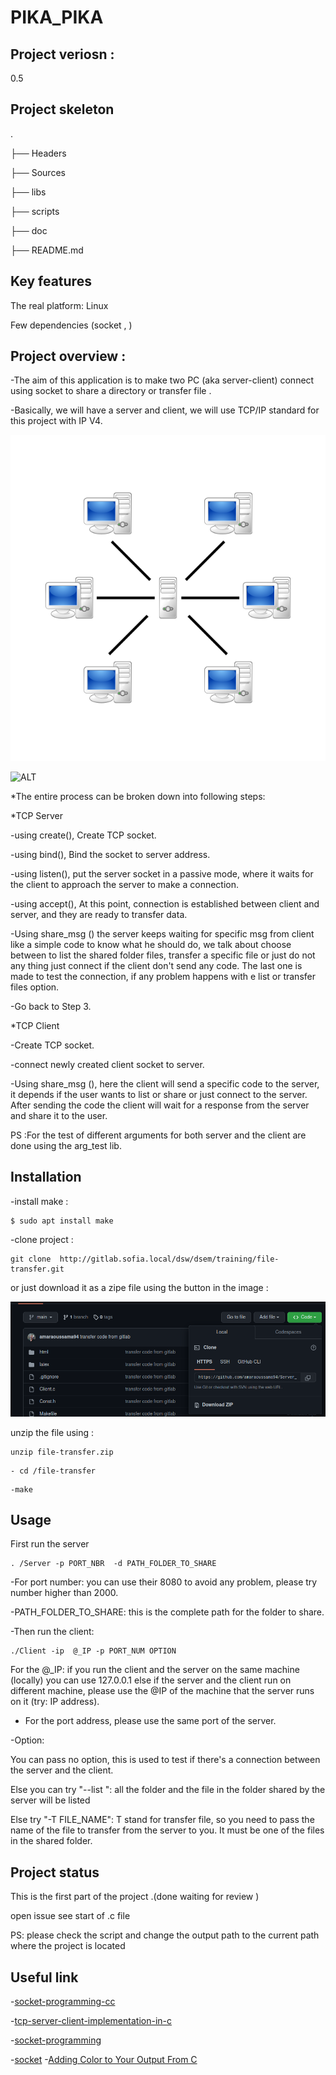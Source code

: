  
 
# PIKA_PIKA  
 
## Project veriosn  : 
  0.5 

## Project skeleton
.

├── Headers

├── Sources

├── libs

├── scripts

├── doc

├── README.md

## Key features

The real platform:  Linux

Few dependencies (socket , )
## Project overview :  

-The aim of this application is to make two PC (aka server-client) connect using  socket  to share  a directory or  transfer file .

-Basically, we will have  a server and  client, we  will use TCP/IP standard for this project with IP V4.

![ALT](/Server-based-network.png "Server-based-network")


![ALT](/Socket_server_flowchart%20.png "flowchart")

*The entire process can be broken down into following steps:

*TCP Server 

-using create(), Create TCP socket. 

-using bind(), Bind the socket to server address.

-using listen(), put the server socket in a passive mode, where it waits for the client to approach the server to make a connection.

-using accept(), At this point, connection is established between client and server, and they are ready to transfer data.

-Using  share_msg ()  the  server  keeps  waiting for  specific msg  from  client like a simple code  to know  what he  should do,  we  talk  about  choose  between to list  the  shared folder  files, transfer  a specific  file  or  just do not  any thing   just     connect if  the client  don't send  any code. The  last one is made to test the connection, if  any problem  happens with e  list or  transfer  files option.

-Go back to Step 3.

*TCP Client

-Create TCP socket.

-connect newly created client socket to server.

-Using share_msg (), here the  client  will send a  specific code  to the  server, it  depends  if the user wants  to list or share or  just connect to the server. After  sending the  code the client will wait  for  a response from the  server and share it to the user.

PS :For the  test of different  arguments for  both  server  and the client  are done using the arg_test lib.

## Installation
-install make :
```
$ sudo apt install make
```
-clone project :
```
git clone  http://gitlab.sofia.local/dsw/dsem/training/file-transfer.git
```
or  just download  it  as  a  zipe file  using the  button in the image : 

![ALT](/download.png " download " )

unzip the file using :
```
unzip file-transfer.zip
```
```
- cd /file-transfer
```
```
-make 
```
## Usage

First run the server 
```
. /Server -p PORT_NBR  -d PATH_FOLDER_TO_SHARE 
```
-For port number: you can use their 8080 to avoid any problem, please try number higher than 2000.

-PATH_FOLDER_TO_SHARE: this is the complete  path  for the folder  to share.

-Then run the  client:
```
./Client -ip  @_IP -p PORT_NUM OPTION
```
For the @_IP: if you  run the client and  the server on the same machine (locally) you can use 127.0.0.1  else if the  server and the client  run on different machine, please  use the  @IP of the  machine that the  server runs on it (try: IP address).

- For the port address, please  use the  same port of the  server.

-Option:

You can pass no option, this is used  to test if there's  a connection between the  server and the client.

Else  you  can try "--list ": all the folder and the file in the  folder  shared  by the  server  will be listed 

Else  try "-T  FILE_NAME": T stand for transfer file, so  you need to pass the name of the  file to transfer from the server to you. It must be one of the  files in the  shared folder.

## Project status

This is the first part  of the project .(done  waiting  for review )

open issue  see start of .c file 

PS: please check the script and change  the output path to the  current path where the project  is located 

## Useful link 
-[socket-programming-cc](https://www.geeksforgeeks.org/socket-programming-cc/)

-[tcp-server-client-implementation-in-c](https://www.geeksforgeeks.org/tcp-server-client-implementation-in-c/)  

-[socket-programming](https://www.cs.dartmouth.edu/~campbell/cs50/socketprogramming.html)

-[socket](https://pubs.opengroup.org/onlinepubs/009619199/socket.htm) 
-[Adding Color to Your Output From C](https://www.theurbanpenguin.com/4184-2/)